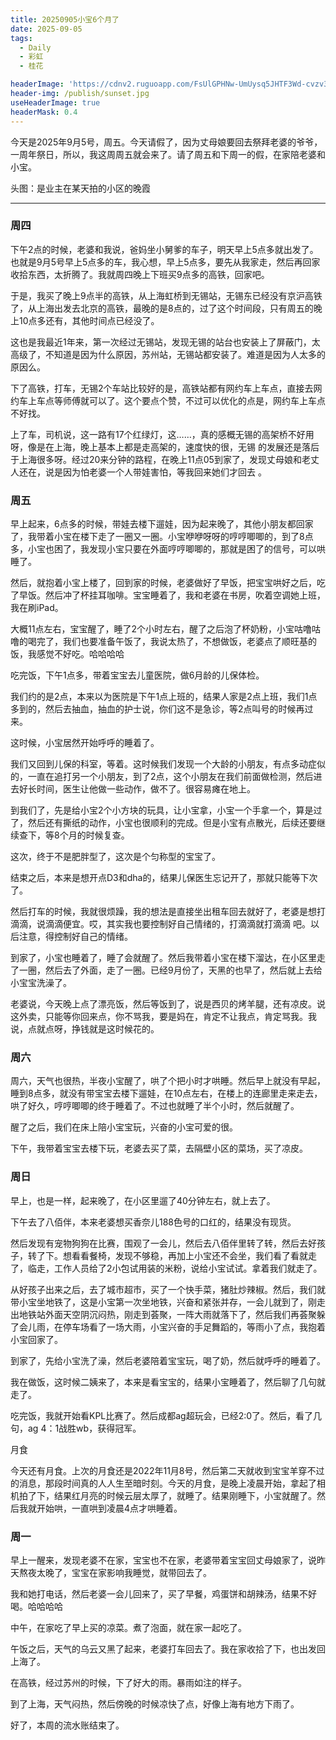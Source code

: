 ```yaml
---
title: 20250905小宝6个月了
date: 2025-09-05
tags:
  - Daily
  - 彩虹
  - 桂花

headerImage: 'https://cdnv2.ruguoapp.com/FsUlGPHNw-UmUysq5JHTF3Wd-cvzv3.jpg'
header-img: /publish/sunset.jpg
useHeaderImage: true
headerMask: 0.4
---
```


今天是2025年9月5号，周五。今天请假了，因为丈母娘要回去祭拜老婆的爷爷，一周年祭日，所以，我这周周五就会来了。请了周五和下周一的假，在家陪老婆和小宝。

头图：是业主在某天拍的小区的晚霞

---

### 周四

下午2点的时候，老婆和我说，爸妈坐小舅爹的车子，明天早上5点多就出发了。也就是9月5号早上5点多的车，我心想，早上5点多，要先从我家走，然后再回家收拾东西，太折腾了。我就周四晚上下班买9点多的高铁，回家吧。

于是，我买了晚上9点半的高铁，从上海虹桥到无锡站，无锡东已经没有京沪高铁了，从上海出发去北京的高铁，最晚的是8点的，过了这个时间段，只有周五的晚上10点多还有，其他时间点已经没了。

这也是我最近1年来，第一次经过无锡站，发现无锡的站台也安装上了屏蔽门，太高级了，不知道是因为什么原因，苏州站，无锡站都安装了。难道是因为人太多的原因么。

下了高铁，打车，无锡2个车站比较好的是，高铁站都有网约车上车点，直接去网约车上车点等师傅就可以了。这个要点个赞，不过可以优化的点是，网约车上车点不好找。

上了车，司机说，这一路有17个红绿灯，这……，真的感概无锡的高架桥不好用呀，像是在上海，晚上基本上都是走高架的，速度快的很，无锡 的发展还是落后于上海很多呀。经过20来分钟的路程，在晚上11点05到家了，发现丈母娘和老丈人还在，说是因为怕老婆一个人带娃害怕，等我回来她们才回去 。

### 周五

早上起来，6点多的时候，带娃去楼下遛娃，因为起来晚了，其他小朋友都回家了，我带着小宝在楼下走了一圈又一圈。小宝咿咿呀呀的哼哼唧唧的，到了8点多，小宝也困了，我发现小宝只要在外面哼哼唧唧的，那就是困了的信号，可以哄睡了。

然后，就抱着小宝上楼了，回到家的时候，老婆做好了早饭，把宝宝哄好之后，吃了早饭。然后冲了杯挂耳咖啡。宝宝睡着了，我和老婆在书房，吹着空调她上班，我在刷iPad。

大概11点左右，宝宝醒了，睡了2个小时左右，醒了之后泡了杯奶粉，小宝咕噜咕噜的喝完了，我们也要准备午饭了，我说太热了，不想做饭，老婆点了顺旺基的饭，我感觉不好吃。哈哈哈哈

吃完饭，下午1点多，带着宝宝去儿童医院，做6月龄的儿保体检。

我们约的是2点，本来以为医院是下午1点上班的，结果人家是2点上班，我们1点多到的，然后去抽血，抽血的护士说，你们这不是急诊，等2点叫号的时候再过来。

这时候，小宝居然开始呼呼的睡着了。

我们又回到儿保的科室，等着。这时候我们发现一个大龄的小朋友，有点多动症似的，一直在追打另一个小朋友，到了2点，这个小朋友在我们前面做检测，然后进去好长时间，医生让他做一些动作，做不了。很容易瘫在地上。

到我们了，先是给小宝2个小方块的玩具，让小宝拿，小宝一个手拿一个，算是过了，然后还有撕纸的动作，小宝也很顺利的完成。但是小宝有点散光，后续还要继续查下，等8个月的时候复查。

这次，终于不是肥胖型了，这次是个匀称型的宝宝了。

结束之后，本来是想开点D3和dha的，结果儿保医生忘记开了，那就只能等下次了。

然后打车的时候，我就很烦躁，我的想法是直接坐出租车回去就好了，老婆是想打滴滴，说滴滴便宜。哎，其实我也要控制好自己情绪的，打滴滴就打滴滴 吧。以后注意，得控制好自己的情绪。

到家了，小宝也睡着了，睡了会就醒了。然后我带着小宝在楼下溜达，在小区里走了一圈，然后去了外面，走了一圈。已经9月份了，天黑的也早了，然后就上去给小宝宝洗澡了。

老婆说，今天晚上点了漂亮饭，然后等饭到了，说是西贝的烤羊腿，还有凉皮。说这外卖，只能等你回来点，你不骂我，要是妈在，肯定不让我点，肯定骂我。我说，点就点呀，挣钱就是这时候花的。

### 周六

周六，天气也很热，半夜小宝醒了，哄了个把小时才哄睡。然后早上就没有早起，睡到8点多，就没有带宝宝去楼下遛娃，在10点左右，在楼上的连廊里走来走去，哄了好久，哼哼唧唧的终于睡着了。不过也就睡了半个小时，然后就醒了。

醒了之后，我们在床上陪小宝宝玩，兴奋的小宝可爱的很。

下午，我带着宝宝去楼下玩，老婆去买了菜，去隔壁小区的菜场，买了凉皮。

### 周日

早上，也是一样，起来晚了，在小区里遛了40分钟左右，就上去了。

下午去了八佰伴，本来老婆想买香奈儿188色号的口红的，结果没有现货。

然后发现有宠物狗狗在比赛，围观了一会儿，然后去八佰伴里转了转，然后去好孩子，转了下。想看看餐椅，发现不够稳，再加上小宝还不会坐，我们看了看就走了，临走，工作人员给了2小包试用装的米粉，说给小宝试试。拿着我们就走了。

从好孩子出来之后，去了城市超市，买了一个快手菜，猪肚炒辣椒。然后，我们就带小宝坐地铁了，这是小宝第一次坐地铁，兴奋和紧张并存，一会儿就到了，刚走出地铁站外面天空阴沉闷热，刚走到荟聚，一阵大雨就落下了，然后我们再荟聚躲了会儿雨，在停车场看了一场大雨，小宝兴奋的手足舞蹈的，等雨小了点，我抱着小宝回家了。

到家了，先给小宝洗了澡，然后老婆陪着宝宝玩，喝了奶，然后就呼呼的睡着了。

我在做饭，这时候二姨来了，本来是看宝宝的，结果小宝睡着了，然后聊了几句就走了。

吃完饭，我就开始看KPL比赛了。然后成都ag超玩会，已经2:0了。然后，看了几句，ag 4：1战胜wb，获得冠军。

月食

今天还有月食。上次的月食还是2022年11月8号，然后第二天就收到宝宝羊穿不过的消息，那段时间真的人人生至暗时刻。今天的月食，是晚上凌晨开始，拿起了相机拍了下，结果红月亮的时候云层太厚了，就睡了。结果刚睡下，小宝就醒了。然后我就开始哄，一直哄到凌晨4点才哄睡着。



### 周一

早上一醒来，发现老婆不在家，宝宝也不在家，老婆带着宝宝回丈母娘家了，说昨天熬夜太晚了，宝宝在家影响我睡觉，就带回去了。

我和她打电话，然后老婆一会儿回来了，买了早餐，鸡蛋饼和胡辣汤，结果不好喝。哈哈哈哈

中午，在家吃了早上买的凉菜。煮了泡面，就在家一起吃了。

午饭之后，天气的乌云又黑了起来，老婆打车回去了。我在家收拾了下，也出发回上海了。

在高铁，经过苏州的时候，下了好大的雨。暴雨如注的样子。

到了上海，天气闷热，然后傍晚的时候凉快了点，好像上海有地方下雨了。

好了，本周的流水账结束了。
